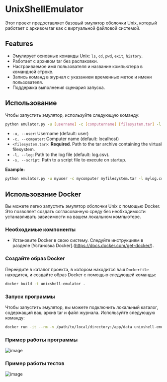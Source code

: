 # UnixShellEmulator
 
Этот проект предоставляет базовый эмулятор оболочки Unix, который работает с архивом tar как с виртуальной файловой системой.

## Features

* Эмулирует основные команды Unix: `ls`, `cd`, `pwd`, `exit`, `history`.
* Работает с архивом tar без распаковки.
* Настраиваемое имя пользователя и название компьютера в командной строке.
* Запись команд в журнал с указанием временных меток и имени пользователя.
* Поддержка выполнения сценария запуска.

## Использование

Чтобы запустить эмулятор, используйте следующую команду:

```bash
python emulator.py -u [username] -c [computername] [filesystem.tar] -l [logfile.csv] -s [script.txt]
```

*  `-u, --user`:  Username (default: user)
*  `-c, --computer`: Computer name (default: localhost)
*  `<filesystem.tar>`: **Required**. Path to the tar archive containing the virtual filesystem.
*  `-l, --log`: Path to the log file (default: log.csv).
*  `-s, --script`: Path to a script file to execute on startup.

**Example:**

```bash
python emulator.py -u myuser -c mycomputer myfilesystem.tar -l mylog.csv -s myscript.txt 
```

## Использование Docker

Вы можете легко запустить эмулятор оболочки Unix с помощью Docker. Это позволяет создать согласованную среду без необходимости устанавливать зависимости на вашем локальном компьютере.

### Необходимые компоненты

- Установите Docker в свою систему. Следуйте инструкциям в разделе [Установка Docker].(https://docs.docker.com/get-docker/).

### Создайте образ Docker

Перейдите в каталог проекта, в котором находится ваш `Dockerfile` находится, и создайте образ Docker с помощью следующей команды:

```bash
docker build -t unixshell-emulator .
```

### Запуск программы

Чтобы запустить эмулятор, вы можете подключить локальный каталог, содержащий ваш архив tar и файл журнала. Используйте следующую команду:

```bash
docker run -it --rm -v /path/to/local/directory:/app/data unixshell-emulator /app/data/filesystem.tar -u [username] -c [computername] -l /app/data/logfile.csv -s /app/data/script.txt
```

### Пример работы программы

![image]()

### Пример работы тестов

![image]()
